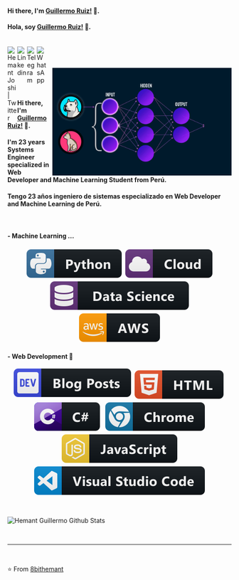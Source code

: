 #### Hi there, I'm [Guillermo Ruiz!](https://GuillermoRuiz.dev) 👋. 
#### Hola, soy [Guillermo Ruiz!](https://GuillermoRuiz.dev) 👋. 
<br/>
<a href="https://twitter.com/GuillermoRuizA">
  <img align="left" alt="Hemant Joshi| Twitter" width="22px" src="https://cdn.jsdelivr.net/npm/simple-icons@v3/icons/twitter.svg" />
</a>
<a href="https://www.linkedin.com/in/guillermo-ruiz-alvarado-a06572113/">
  <img align="left" alt="Linkedin" width="22px" src="https://cdn.jsdelivr.net/npm/simple-icons@v3/icons/linkedin.svg" />
</a>
<a href="https://t.me/51985007064">
  <img align="left" alt="Telegram" width="22px" src="https://cdn.jsdelivr.net/npm/simple-icons@v3/icons/telegram.svg" />
</a>
<a href="https://wa.me/51985007064">
  <img align="left" alt="WhatsApp" width="22px" src="https://cdn.jsdelivr.net/npm/simple-icons@v3/icons/whatsapp.svg" />
</a>
<br/>
<br/>

<p id="img_ia" align=center><img align="right" width="80%!important;display: inline-block;" alt="GIF" src="https://github.com/GuillermoRuizDev/GuillermoRuizDev/blob/master/inteligencia%20artificial%202.gif" /></p>

<br />
<br />

<br />


#### Hi there, I'm [Guillermo Ruiz!](https://GuillermoRuiz.dev) 👋. 
#### I'm 23 years Systems Engineer specialized in Web Developer and Machine Learning Student from Perú.
#### Tengo 23 años ingeniero de sistemas especializado en  Web Developer and Machine Learning de Perú.



<br />


#### - Machine Learning ...

<p align="center">
 <img src="https://raw.githubusercontent.com/8bithemant/8bithemant/master/svg/dev/languages/python.svg" alt="Twitter" style="vertical-align:top; margin:4px"><img src="https://raw.githubusercontent.com/8bithemant/8bithemant/master/svg/dev/misc/cloud.svg" alt="Twitter" style="vertical-align:top; margin:4px"><img src="https://raw.githubusercontent.com/8bithemant/8bithemant/master/svg/dev/misc/datascience.svg" alt="Twitter" style="vertical-align:top; margin:4px"><img src="https://raw.githubusercontent.com/8bithemant/8bithemant/master/svg/dev/services/aws.svg" alt="Twitter" style="vertical-align:top; margin:4px">

</p>

#### - Web Development 🌱

<p align="center">
<img src="https://raw.githubusercontent.com/8bithemant/8bithemant/master/svg/blogs/devto.svg"> 
  <img src="https://raw.githubusercontent.com/8bithemant/8bithemant/master/svg/dev/languages/html.svg" alt="Twitter" style="vertical-align:top; margin:4px"><img src="https://raw.githubusercontent.com/8bithemant/8bithemant/master/svg/dev/languages/csharp.svg"alt="Twitter" style="vertical-align:top; margin:4px">
  <img src="https://raw.githubusercontent.com/8bithemant/8bithemant/master/svg/dev/misc/chrome.svg" alt="Twitter" style="vertical-align:top; margin:4px">
  <img src="https://raw.githubusercontent.com/8bithemant/8bithemant/master/svg/dev/languages/js.svg" alt="Twitter" style="vertical-align:top; margin:4px">
  <img src="https://raw.githubusercontent.com/8bithemant/8bithemant/master/svg/dev/tools/visualstudio_code.svg" alt="Twitter" style="vertical-align:top; margin:4px">
</p>

<br />

![Hemant Guillermo Github Stats](https://github-readme-stats.vercel.app/api?username=GuillermoRuizDev&show_icons=true&title_color=fff&icon_color=79ff97&text_color=9f9f9f&bg_color=151515)

<br />

*************

<br />


⭐️ From [8bithemant](https://github.com/8bithemant)
